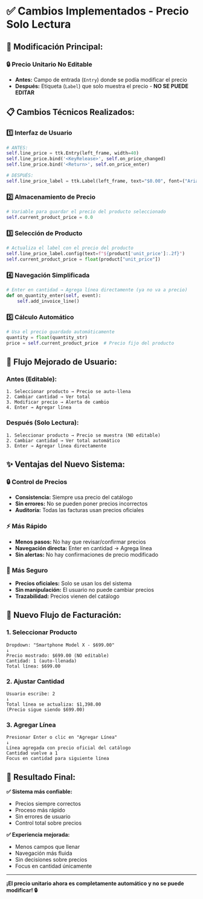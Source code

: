 # ✅ Cambios Implementados - Precio Solo Lectura

## 🎯 **Modificación Principal:**

### 🔒 **Precio Unitario No Editable**
- **Antes:** Campo de entrada (`Entry`) donde se podía modificar el precio
- **Después:** Etiqueta (`Label`) que solo muestra el precio - **NO SE PUEDE EDITAR**

## 📋 **Cambios Técnicos Realizados:**

### 1️⃣ **Interfaz de Usuario**
```python
# ANTES:
self.line_price = ttk.Entry(left_frame, width=40)
self.line_price.bind('<KeyRelease>', self.on_price_changed)
self.line_price.bind('<Return>', self.on_price_enter)

# DESPUÉS:
self.line_price_label = ttk.Label(left_frame, text="$0.00", font=("Arial", 10, "bold"), foreground="blue")
```

### 2️⃣ **Almacenamiento de Precio**
```python
# Variable para guardar el precio del producto seleccionado
self.current_product_price = 0.0
```

### 3️⃣ **Selección de Producto**
```python
# Actualiza el label con el precio del producto
self.line_price_label.config(text=f"${product['unit_price']:.2f}")
self.current_product_price = float(product["unit_price"])
```

### 4️⃣ **Navegación Simplificada**
```python
# Enter en cantidad → Agrega línea directamente (ya no va a precio)
def on_quantity_enter(self, event):
    self.add_invoice_line()
```

### 5️⃣ **Cálculo Automático**
```python
# Usa el precio guardado automáticamente
quantity = float(quantity_str)
price = self.current_product_price  # Precio fijo del producto
```

## 🚀 **Flujo Mejorado de Usuario:**

### **Antes (Editable):**
```
1. Seleccionar producto → Precio se auto-llena
2. Cambiar cantidad → Ver total
3. Modificar precio → Alerta de cambio
4. Enter → Agregar línea
```

### **Después (Solo Lectura):**
```
1. Seleccionar producto → Precio se muestra (NO editable)
2. Cambiar cantidad → Ver total automático
3. Enter → Agregar línea directamente
```

## ✨ **Ventajas del Nuevo Sistema:**

### 🔒 **Control de Precios**
- **Consistencia:** Siempre usa precio del catálogo
- **Sin errores:** No se pueden poner precios incorrectos
- **Auditoría:** Todas las facturas usan precios oficiales

### ⚡ **Más Rápido**
- **Menos pasos:** No hay que revisar/confirmar precios
- **Navegación directa:** Enter en cantidad → Agrega línea
- **Sin alertas:** No hay confirmaciones de precio modificado

### 🎯 **Más Seguro**
- **Precios oficiales:** Solo se usan los del sistema
- **Sin manipulación:** El usuario no puede cambiar precios
- **Trazabilidad:** Precios vienen del catálogo

## 📱 **Nuevo Flujo de Facturación:**

### **1. Seleccionar Producto**
```
Dropdown: "Smartphone Model X - $699.00"
↓
Precio mostrado: $699.00 (NO editable)
Cantidad: 1 (auto-llenada)
Total línea: $699.00
```

### **2. Ajustar Cantidad**
```
Usuario escribe: 2
↓
Total línea se actualiza: $1,398.00
(Precio sigue siendo $699.00)
```

### **3. Agregar Línea**
```
Presionar Enter o clic en "Agregar Línea"
↓
Línea agregada con precio oficial del catálogo
Cantidad vuelve a 1
Focus en cantidad para siguiente línea
```

## 🎉 **Resultado Final:**

**✅ Sistema más confiable:**
- Precios siempre correctos
- Proceso más rápido
- Sin errores de usuario
- Control total sobre precios

**✅ Experiencia mejorada:**
- Menos campos que llenar
- Navegación más fluida
- Sin decisiones sobre precios
- Focus en cantidad únicamente

---

**¡El precio unitario ahora es completamente automático y no se puede modificar! 🔒**
